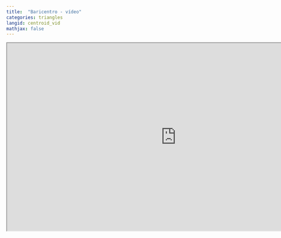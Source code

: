 ```yaml
---
title:  "Baricentro - vídeo"
categories: triangles
langid: centroid_vid
mathjax: false
---
```


<iframe width="900" height="500"
	src="https://www.youtube.com/embed/Sm4HUYzG3lU?rel=0">
</iframe>
